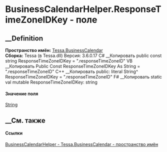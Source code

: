 # BusinessCalendarHelper.ResponseTimeZoneIDKey - поле
##  __Definition
 **Пространство имён:** [Tessa.BusinessCalendar](N_Tessa_BusinessCalendar.htm)  
 **Сборка:** Tessa (в Tessa.dll) Версия: 3.6.0.17
C# __Копировать
     public const string ResponseTimeZoneIDKey = ".responseTimeZoneID"
VB __Копировать
     Public Const ResponseTimeZoneIDKey As String = ".responseTimeZoneID"
C++ __Копировать
     public:
    literal String^ ResponseTimeZoneIDKey = ".responseTimeZoneID"
F# __Копировать
     static val mutable ResponseTimeZoneIDKey: string
#### Значение поля
[String](https://learn.microsoft.com/dotnet/api/system.string)
##  __См. также
#### Ссылки
[BusinessCalendarHelper -
](T_Tessa_BusinessCalendar_BusinessCalendarHelper.htm)
[Tessa.BusinessCalendar - пространство имён](N_Tessa_BusinessCalendar.htm)
